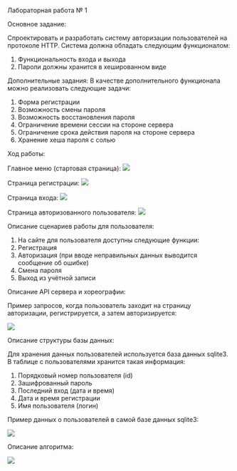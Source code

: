 Лабораторная работа № 1

Основное задание:

Спроектировать и разработать систему авторизации пользователей на протоколе HTTP. Система должна обладать следующим функционалом:

1. Функциональность входа и выхода
2. Пароли должны хранится в хешированном виде

Дополнительные задания:
В качестве дополнительного функционала можно реализовать следующие задачи:
1. Форма регистрации
2. Возможность смены пароля
3. Возможность восстановления пароля
4. Ограничение времени сессии на стороне сервера 
5. Ограничение срока действия пароля на стороне сервера
6. Хранение хеша пароля с солью

Ход работы:

Главное меню (стартовая страница):
![](/%D0%93%D0%BB%D0%B0%D0%B2%D0%BD%D0%B0%D1%8F%20%D1%81%D1%82%D1%80%D0%B0%D0%BD%D0%B8%D1%86%D0%B0.png)


Cтраница регистрации:
![](/%D0%A0%D0%B5%D0%B3%D0%B8%D1%81%D1%82%D1%80%D0%B0%D1%86%D0%B8%D1%8F.png)


Страница входа:
![](/%D0%90%D0%B2%D1%82%D0%BE%D1%80%D0%B8%D0%B7%D0%B0%D1%86%D0%B8%D1%8F.png)


Страница авторизованного пользователя:
![](/%D0%90%D0%B2%D1%82%D0%BE%D1%80%D0%B8%D0%B7%D0%BE%D0%B2%D0%B0%D0%BD%D0%BD%D1%8B%D0%B9%20%D0%BF%D0%BE%D0%BB%D1%8C%D0%B7%D0%BE%D0%B2%D0%B0%D1%82%D0%B5%D0%BB%D1%8C.png)


Описание сценариев работы для пользователя:

1. На сайте для пользователя доступны следующие функции: 
2. Регистрация
3. Авторизация (при вводе неправильных данных выводится сообщение об ошибке)
4. Смена пароля
5. Выход из учётной записи

Описание API сервера и хореографии: 

Пример запросов, когда пользователь заходит на страницу авторизации, регистрируется, а затем авторизируется:

![](/%D0%9F%D1%80%D0%B8%D0%BC%D0%B5%D1%80%20%D0%B7%D0%B0%D0%BF%D1%80%D0%BE%D1%81%D0%BE%D0%B2%20%D1%80%D0%B5%D0%B3%D0%B8%D1%81%D1%82%D1%80%D0%B0%D1%86%D0%B8%D1%8F%2B%D0%B0%D0%B2%D1%82%D0%BE%D1%80%D0%B8%D0%B7%D0%B0%D1%86%D0%B8%D1%8F.png)

Описание структуры базы данных:

Для хранения данных пользователей используется база данных sqlite3. В таблице с пользователями хранится такая информация: 
1. Порядковый номер пользователя (id)
2. Зашифрованный пароль 
3. Последний вход (дата и время)
4. Дата и время регистрации
5. Имя пользователя (логин)

Пример данных о пользователей в самой базе данных sqlite3:

![](/%D0%A1%D0%BA%D1%80%D0%B8%D0%BD%20%D0%B1%D0%B0%D0%B7%D1%8B%20%D0%B4%D0%B0%D0%BD%D0%BD%D1%8B%D1%85.png)

Описание алгоритма:

![](/%D0%91%D0%BB%D0%BE%D0%BA-%D1%81%D1%85%D0%B5%D0%BC%D0%B0.png)
